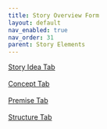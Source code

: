 ```yaml
---
title: Story Overview Form
layout: default
nav_enabled: true
nav_order: 31
parent: Story Elements
---
```


[Story Idea Tab](Story_Idea_Tab.html) <br/><br/>
[Concept Tab](Concept_Tab.html) <br/><br/>
[Premise Tab](Premise_Tab.html) <br/><br/>
[Structure Tab](Structure_Tab.html) <br/><br/>
